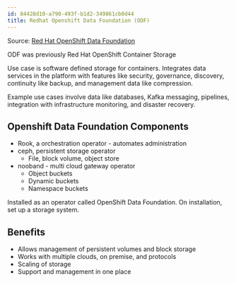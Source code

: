 ```yaml
---
id: 84428d10-a790-493f-b1d2-349861cb0d44
title: Redhat Openshift Data Foundation (ODF)
---
```


Source: [Red Hat OpenShift Data
Foundation](https://www.redhat.com/en/technologies/cloud-computing/openshift-data-foundation)

ODF was previously Red Hat OpenShift Container Storage

Use case is software defined storage for containers. Integrates data
services in the platform with features like security, governance,
discovery, continuity like backup, and management data like compression.

Example use cases involve data like databases, Kafka messaging,
pipelines, integration with infrastructure monitoring, and disaster
recovery.

## Openshift Data Foundation Components

- Rook, a orchestration operator - automates administration
- ceph, persistent storage operator
  - File, block volume, object store
- nooband - multi cloud gateway operator
  - Object buckets
  - Dynamic buckets
  - Namespace buckets

Installed as an operator called OpenShift Data Foundation. On
installation, set up a storage system.

## Benefits

- Allows management of persistent volumes and block storage
- Works with multiple clouds, on premise, and protocols
- Scaling of storage
- Support and management in one place
